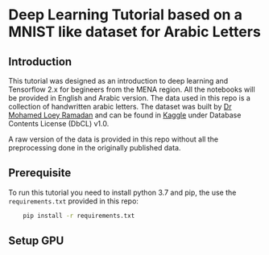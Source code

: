# Deep Learning Tutorial based on a MNIST like dataset for Arabic Letters

## Introduction

This tutorial was designed as an introduction to deep learning and Tensorflow 2.x for begineers from the MENA region. All the notebooks will be provided in English and Arabic version. The data used in this repo is a collection of handwritten arabic letters. The dataset was built by [Dr Mohamed Loey Ramadan](https://bu.edu.eg/staff/mloey) and can be found in [Kaggle](https://www.kaggle.com/mloey1/ahcd1) under Database Contents License (DbCL) v1.0.

A raw version of the data is provided in this repo without all the preprocessing done in the originally published data.

## Prerequisite

To run this tutorial you need to install python 3.7 and pip, the use the `requirements.txt` provided in this repo:

```bash
    pip install -r requirements.txt
```

## Setup GPU


